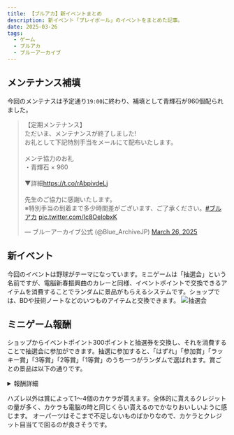 ```yaml
---
title: 【ブルアカ】新イベントまとめ
description: 新イベント「プレイボール」のイベントをまとめた記事。
date: 2025-03-26
tags: 
  - ゲーム
  - ブルアカ
  - ブルーアーカイブ
---
```


## メンテナンス補填
今回のメンテナスは予定通り`19:00`に終わり、補填として青輝石が960個配られました。
<blockquote class="twitter-tweet"><p lang="ja" dir="ltr">【定期メンテナンス】<br>ただいま、メンテナンスが終了しました!<br>お礼として下記特別手当をメールにて配布いたします。<br><br>メンテ協力のお礼<br>・青輝石 × 960<br><br>▼詳細<a href="https://t.co/rAbpivdeLj">https://t.co/rAbpivdeLj</a><br><br>先生のご協力に感謝いたします。<br>※特別手当の到着まで多少時間差がございます、ご了承ください。<a href="https://twitter.com/hashtag/%E3%83%96%E3%83%AB%E3%82%A2%E3%82%AB?src=hash&amp;ref_src=twsrc%5Etfw">#ブルアカ</a> <a href="https://t.co/Ic8OeIobxK">pic.twitter.com/Ic8OeIobxK</a></p>&mdash; ブルーアーカイブ公式 (@Blue_ArchiveJP) <a href="https://twitter.com/Blue_ArchiveJP/status/1904835903765512450?ref_src=twsrc%5Etfw">March 26, 2025</a></blockquote> <script async src="https://platform.twitter.com/widgets.js" charset="utf-8"></script>

## 新イベント
今回のイベントは野球がテーマになっています。ミニゲームは「抽選会」という名前ですが、電脳新春振興曲のカレーと同様、イベントポイントで交換できるアイテムを消費することでランダムに景品がもらえるシステムです。ショップでは、BDや技術ノートなどのいつものアイテムと交換できます。
![抽選会](https://kelpoftruth.com/articles/assets/media/Y5L2VXjTStLNef9x.png)

## ミニゲーム報酬
ショップからイベントポイント300ポイントと抽選券を交換し、それを消費することで抽選会に参加ができます。抽選に参加すると、「はずれ」「参加賞」「ラッキー賞」「3等賞」「2等賞」「1等賞」のうち一つがランダムで選ばれます。賞ごとの景品は以下の通りです。

<details>
  <summary>
    報酬詳細
  </summary>
  
### はずれ
![はずれ](https://kelpoftruth.com/articles/assets/media/wcFYMnu3kE4tx4Nt.png)

### 参加賞
![参加賞](https://kelpoftruth.com/articles/assets/media/nPu54E5LQm5hzaKZ.png)

### ラッキー賞
![ラッキー賞](https://kelpoftruth.com/articles/assets/media/RaDmTSRZpE3E5m4p.png)

### 3等賞
![3等賞](https://kelpoftruth.com/articles/assets/media/zjR3nTCGXp9VV9Xt.png)

### 2等賞
![2等賞](https://kelpoftruth.com/articles/assets/media/cKJekpJyieiKmE4i.png)

### 1等賞
![1等賞](https://kelpoftruth.com/articles/assets/media/kUyzXhJSTs8FG3ty.png)

</details>

ハズレ以外は賞によって1〜4個のカケラが貰えます。全体的に貰えるクレジットの量が多く、カケラも電脳の時と同じくらい貰えるのでかなりおいしいように感じます。
オーパーツはそこまで不足しないものばかりなので、カケラとクレジット目当てで回るのが良さそうです。
